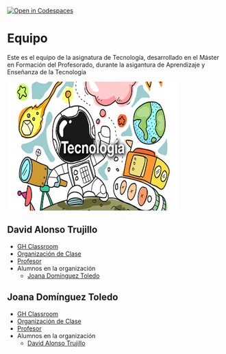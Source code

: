 [![Open in Codespaces](https://classroom.github.com/assets/launch-codespace-7f7980b617ed060a017424585567c406b6ee15c891e84e1186181d67ecf80aa0.svg)](https://classroom.github.com/open-in-codespaces?assignment_repo_id=12700345)


# Equipo

Este es el equipo de la asignatura de Tecnología, desarrollado en el Máster en Formación del Profesorado, durante la asigantura de Aprendizaje y Enseñanza de la Tecnología

<img src="https://github.com/ULL-MFP-AET-2324/equipos-eq-david-joana/blob/main/image/tecnologia-octubre19.jpg"  width="400" height="300"/>

## David Alonso Trujillo

* [GH Classroom](https://classroom.github.com/classrooms/149103862-ull-mfp-aet-2324-alu0100833485)
* [Organización de Clase](https://github.com/ull-mfp-aet-2324-alu0100833485)
* [Profesor](https://github.com/DAT-995)
* Alumnos en la organización
  * [Joana Domínguez Toledo](https://github.com/Joanadt98)
  

## Joana Domínguez Toledo

* [GH Classroom](https://github.com/orgs/ull-mfp-aet-2324-alu0101039183/repositories#:~:text=ull%2Dmfp%2Daet%2D2324%2Dalu0101039183) 
* [Organización de Clase](https://github.com/ull-mfp-aet-2324-alu0101039183/tecnologia-1-template#:~:text=Settings-,tecnologia%2D1%2Dtemplate,-Public%20template)
* [Profesor](https://github.com/Joanadt98/Joanadt98#:~:text=Settings-,Joanadt98,-Public)
* Alumnos en la organización
  * [David Alonso Trujillo](https://github.com/DAT-995/DAT-995#:~:text=/-,DAT%2D995,-Type)
 
